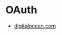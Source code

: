 # OAuth

- [digitalocean.com](https://www.digitalocean.com/community/tutorials/an-introduction-to-oauth-2)

